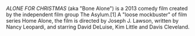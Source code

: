 _ALONE FOR CHRISTMAS_ (aka "Bone Alone") is a 2013 comedy film created by the independent film group The Asylum.[1] A "loose mockbuster" of film series Home Alone, the film is directed by Joseph J. Lawson, written by Nancy Leopardi, and starring David DeLuise, Kim Little and Davis Cleveland.
